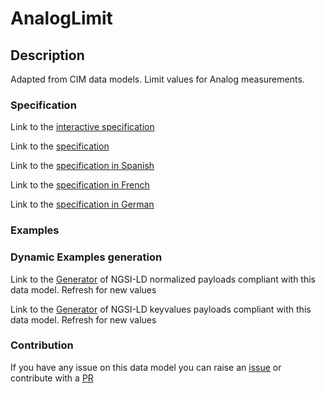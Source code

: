 # AnalogLimit

## Description 

Adapted from CIM data models. Limit values for Analog measurements.
### Specification

Link to the [interactive specification](https://swagger.lab.fiware.org/?url=https://smart-data-models.github.io/dataModel.EnergyCIM/AnalogLimit/swagger.yaml)

Link to the [specification](https://smart-data-models.github.io/dataModel.EnergyCIM/AnalogLimit/doc/spec.md)

Link to the [specification in Spanish](https://smart-data-models.github.io/dataModel.EnergyCIM/AnalogLimit/doc/spec_ES.md)

Link to the [specification in French](https://smart-data-models.github.io/dataModel.EnergyCIM/AnalogLimit/doc/spec_FR.md)

Link to the [specification in German](https://smart-data-models.github.io/dataModel.EnergyCIM/AnalogLimit/doc/spec_DE.md)
### Examples
### Dynamic Examples generation

Link to the [Generator](https://smartdatamodels.org/extra/ngsi-ld_generator_v0.92.php?schemaUrl=https://raw.githubusercontent.com/smart-data-models/dataModel.EnergyCIM/master/AnalogLimit/schema.json&email=info@smartdatamodels.org) of NGSI-LD normalized payloads compliant with this data model. Refresh for new values

Link to the [Generator](https://smartdatamodels.org/extra/ngsi-ld_generator_keyvalues_v0.92.php?schemaUrl=https://raw.githubusercontent.com/smart-data-models/dataModel.EnergyCIM/master/AnalogLimit/schema.json&email=info@smartdatamodels.org) of NGSI-LD keyvalues payloads compliant with this data model. Refresh for new values
### Contribution

 If you have any issue on this data model you can raise an [issue](https://github.com/smart-data-models/dataModel.EnergyCIM/issues)  or contribute with a [PR](https://github.com/smart-data-models/dataModel.EnergyCIM/pulls)
